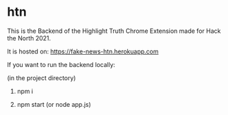 # htn

This is the Backend of the Highlight Truth Chrome Extension made for Hack the North 2021.

It is hosted on: https://fake-news-htn.herokuapp.com

If you want to run the backend locally: 

(in the project directory) 

1. npm i

2. npm start (or node app.js)

